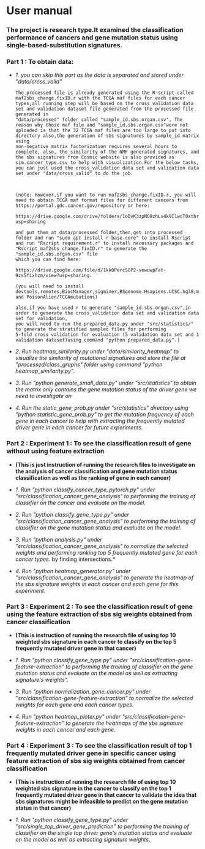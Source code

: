 # User manual 

### The project is research type.It examined the classification performance of cancers and gene mutation status using single-based-substitution signatures.

### Part 1 : To obtain data:

* *1. you can skip this part as the data is separated and stored under "data/cross_valid"*
   

      The processed file is already generated using the R script called maf2sbs_change.fixID.r with the TCGA maf files for each cancer types,all running step will be based on the cross validation data set and validation dataset file generated from the processed file generated in 
      "data/processed" folder called "sample_id.sbs.organ.csv", The reason why those maf file and "sample_id.sbs.organ.csv"were not uploaded is that the 32 TCGA maf files are too large to put into directory also,the generation of sbs signatures by sample_id matrix using 
      non-negative matrix factorization requires several hours to complete, also, the similarity of the NMF generated signatures, and the sbs signatures from Cosmic website is also provided as sim.cancer_type.csv to help with visualization.For the below tasks, 
      you can just used the cross_validation data set and validation data set under "data/cross_valid" to do the job.



      (note: However,if you want to run maf2sbs_change.fixID.r, you will need to obtain TCGA maf format files for different cancers from https://portal.gdc.cancer.gov/repository or here:
   
      https://drive.google.com/drive/folders/1oDvK3zpNO8zhLv4k9I1woT0xthrKGdAW?usp=sharing
   
      and put them at data/processed folder,then,get into processed folder and run "sudo apt install r-base-core" to install Rscript and run "Rscript requirement.r" to install necessary packages and "Rscript maf2sbs_change.fixID.r" to generate the "sample_id.sbs.organ.csv" file 
      which you can find here:
   
      https://drive.google.com/file/d/1kk0PercSGP2-vewuwpFat-9zs5fixhzm/view?usp=sharing.
   
      (you will need to install devtools,remotes,BiocManager,sigminer,BSgenome.Hsapiens.UCSC.hg38,maftools and PoisonAlien/TCGAmutations)
      
      also,if you have used r to generate "sample_id.sbs.organ.csv",in order to generate the cross_validation data set and validation data set for validation, 
      you will need to run the prepared_data.py under "src/statistics/" to generate the stratified sampled files for performing 
      5-fold cross validation for evaluation (5 validation data set and 1 validation dataset)using command "python prepared_data.py".)


* *2. Run heatmap_similarity.py under "data/similarity_heatmap" to visualize the similarity of mutational signatures and store the file at "processed/class_graphs" folder using command "python heatmap_similarity.py".*

   
* *3. Run "python generate_small_data.py" under "src/statistics" to obtain the matrix only contains the gene mutation status of the driver gene we need to investigate on*


* *4. Run the static_gene_prob.py under "src/statistics" directory using "python statistic_gene_prob.py" to get the mutation frequency of each gene in each cancer to help with extracting the frequently mutated driver gene in each cancer for future experiments.* 



### Part 2 : Experiment 1 : To see the classification result of gene without using feature extraction

- **(This is just instruction of running the research files to investigate on the analysis of cancer classification and gene mutation status classification as well as the ranking of gene in each cancer)**
 
* *1. Run "python classify_cancer_type_pytorch.py" under "src/classification_cancer_gene_analysis" to performing the training of classifier on 
   the cancer and evaluate on the model.*
  
   
* *2. Run "python classify_gene_type.py" under "src/classification_cancer_gene_analysis" to performing the training of classifier on 
   the gene mutation status and evaluate on the model.*
  
   
* *3. Run "python analysis.py" under "src/classification_cancer_gene_analysis" to normalize the selected weights and performing ranking top 5 frequently mutated gene for each cancer types.*
   by finding intersections.*
  

* *4. Run "python heatmap_generator.py" under "src/classification_cancer_gene_analysis" to generate the heatmap of the sbs signature weights in each cancer and each gene for this experiment.*
   
   


   
### Part 3 : Experiment 2 : To see the classification result of gene using the feature extraction of sbs sig weights obtained from cancer classification

- **(This is instruction of running the research file of using top 10 weighted sbs signature in each cancer to classify on the top 5 frequently mutated driver gene in that cancer)**

* *1. Run "python classify_gene_type.py" under "src/classification-gene-feature-extraction" to performing the training of classifier on 
   the gene mutation status and evaluate on the model as well as extracting signature's weights".*
  
   
* *3. Run "python normalization_gene_cancer.py" under "src/classification-gene-feature-extraction" to normalize the selected weights for each gene and each cancer types.*


* *4. Run "python heatmap_ploter.py" under "src/classification-gene-feature-extraction" to generate the heatmaps of the sbs signature weights in each cancer and each gene.*



   


### Part 4 : Experiment 3 : To see the classification result of top 1 frequently mutated driver gene in specific cancer using feature extraction of sbs sig weights obtained from cancer classification

- **(This is instruction of running the research file of using top 10 weighted sbs signature in the cancer to classify on the top 1 frequently mutated driver gene in that cancer to validate the idea that sbs signatures might be infeasible to predict on the gene mutation status in that cancer)** 


* *1. Run "python classify_gene_type.py" under "src/single_top_driver_gene_prediction" to performing the training of classifier on 
   the single top driver gene's mutation status and evaluate on the model as well as extracting signature weights.*
   

